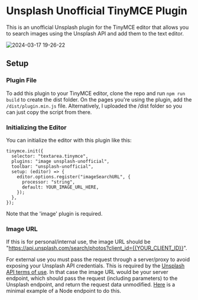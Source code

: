 # Unsplash Unofficial TinyMCE Plugin

This is an unofficial Unsplash plugin for the TinyMCE editor that allows you to search images using the Unsplash API and add them to the text editor.

![2024-03-17 19-26-22](https://github.com/mattrossdev/tiny-unsplash-unofficial/assets/13306707/c14e8290-b439-4662-88b3-8b4d37cfb712)

## Setup

### Plugin File

To add this plugin to your TinyMCE editor, clone the repo and run `npm run build` to create the dist folder. On the pages you're using the plugin, add the `/dist/plugin.min.js` file. Alternatively, I uploaded the /dist folder so you can just copy the script from there.

### Initializing the Editor

You can initialize the editor with this plugin like this:

```
tinymce.init({
  selector: "textarea.tinymce",
  plugins: "image unsplash-unofficial",
  toolbar: "unsplash-unofficial",
  setup: (editor) => {
    editor.options.register("imageSearchURL", {
      processor: "string",
      default: YOUR_IMAGE_URL_HERE,
    });
  },
});
```
Note that the 'image' plugin is required. 

### Image URL

If this is for personal/internal use, the image URL should be "https://api.unsplash.com/search/photos?client_id={{YOUR_CLIENT_ID}}".

For external use you must pass the request through a server/proxy to avoid exposing your Unsplash API credentials. This is required by the [Unsplash API terms of use](https://unsplash.com/api-terms). In that case the image URL would be your server endpoint, which should pass the request (including parameters) to the Unsplash endpoint, and return the request data unmodified. [Here](https://github.com/mattrossdev/node-proxy-example-unsplash/blob/main/server.js) is a minimal example of a Node endpoint to do this. 
